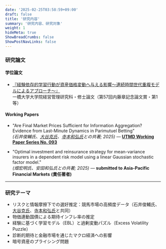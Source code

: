 ```yaml
---
date: '2025-02-25T03:58:59+09:00'
draft: false
title: '研究内容'
summary: '研究内容、研究対象'
weight: 1
hideMeta: true
ShowBreadCrumbs: false
ShowPostNavLinks: false
---
```



### 研究論文   

#### 学位論文
- [『経験依存的学習行動が資産価格変動へ与える影響〜連続時間世代重複モデルによるアプローチ〜』](https://www.dropbox.com/scl/fi/klhg5x6qh0q4ok3dt99j6/EBL20250110.pdf?rlkey=8646kznzvptmn7k8bwoiw1rd1&st=uv7bho26&dl=0)  
  一橋大学大学院経営管理研究科・修士論文（第57回内藤章記念論文賞・第1等）

#### Working Papers
- "Are Final Market Prices Sufficient for Information Aggregation? Evidence from Last-Minute Dynamics in Parimutuel Betting"  
  *(石井俊輔氏、[大谷克氏](https://sites.google.com/site/suguruotaniecon)、[寺本和弘氏](https://sites.google.com/view/kazuhiroteramoto/home)との共著; 2025)* — [**UTMD Working Paper Series No. 093**](https://mdc.e.u-tokyo.ac.jp/working-paper/UTMD-093)  

- "Optimal investment and reinsurance strategy for mean-variance insurers in a dependent risk model using a linear Gaussian stochastic factor model."  
  *(畑宏明氏、安田和弘氏との共著; 2025)* — **submitted to Asia-Pacific Financial Markets** **(責任著者)**

---

### 研究テーマ    
- リスクと情報摩擦下での選好推定：競馬市場の高頻度データ（石井俊輔氏、[大谷克氏](https://sites.google.com/site/suguruotanieco)、[寺本和弘氏](https://sites.google.com/view/kazuhiroteramoto/home)と共同）
- 物価連動国債による期待インフレ率の推定   
- 経験に基づく学習モデル（EBL）と過剰変動パズル（Excess Volatility Puzzle）
- 診断的期待と金融市場を通じたマクロ経済への影響  
- 暗号資産のプライシング問題